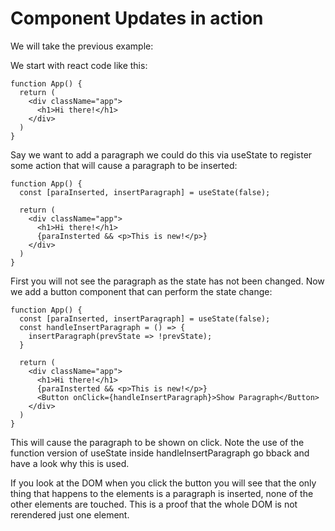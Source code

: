 # Component Updates in action

We will take the previous example: 

We start with react code like this: 

```
function App() {
  return (
    <div className="app">
      <h1>Hi there!</h1>
    </div>
  )
}

```

Say we want to add a paragraph we could do this via useState to register some action that will cause a paragraph to be inserted: 

```
function App() {
  const [paraInserted, insertParagraph] = useState(false);

  return (
    <div className="app">
      <h1>Hi there!</h1>
      {paraInsterted && <p>This is new!</p>}
    </div>
  )
}

```

First you will not see the paragraph as the state has not been changed. 
Now we add a button component that can perform the state change:

```
function App() {
  const [paraInserted, insertParagraph] = useState(false);
  const handleInsertParagraph = () => {
    insertParagraph(prevState => !prevState);
  }

  return (
    <div className="app">
      <h1>Hi there!</h1>
      {paraInsterted && <p>This is new!</p>}
      <Button onClick={handleInsertParagraph}>Show Paragraph</Button>
    </div>
  )
}

```

This will cause the paragraph to be shown on click. 
Note the use of the function version of useState inside handleInsertParagraph go bback and have a look why this is used. 

If you look at the DOM when you click the button you will see that the only thing that happens to the elements is a paragraph is inserted, none  of the other elements are touched. This is a proof that the whole DOM is not rerendered just one element.

